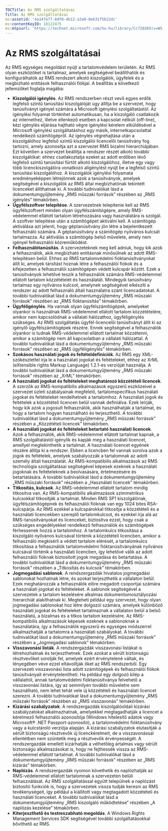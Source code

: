 ```yaml
---
TOCTitle: Az RMS szolgáltatásai
Title: Az RMS szolgáltatásai
ms:assetid: '4a147e77-8df0-4b12-a3a0-8eb31f5b22dc'
ms:contentKeyID: 18122475
ms:mtpsurl: 'https://technet.microsoft.com/hu-hu/library/Cc720265(v=WS.10)'
---
```


Az RMS szolgáltatásai
=====================

Az RMS egységes megoldást nyújt a tartalomvédelem területén. Az RMS olyan eszközöket is tartalmaz, amelyek segítségével beállíthatók és konfigurálhatók az RMS rendszert alkotó kiszolgálók, ügyfelek és a megbízható entitások felhasználói fiókjai. A beállítás a következő jellemzőket foglalja magába:

-   **Kiszolgálói igénylés**. Az RMS rendszerben részt vevő egyes erdők legfelső szintű tanúsítási kiszolgálóját úgy állítja be a szervezet, hogy tanúsítványt igényel számára a Microsoft igénylési szolgáltatástól. Az igénylési folyamat történhet automatikusan, ha a kiszolgáló csatlakozik az internethez, illetve ellenkező esetben a kapcsolat nélküli (off-line), kézi igénylés eljárása hajtható végre igénylési kérelem elküldésével a Microsoft igénylési szolgáltatáshoz egy másik, internetkapcsolattal rendelkező számítógépről. Az igénylés végrehajtása után a kiszolgálóhoz legfelső szintű kiszolgálói licencelői tanúsítvány fog tartozni, amely azonosítja azt a szervezet RMS bizalmi hierarchiájában. Ezt követően a szervezet beállítja a rendszer részét alkotó további kiszolgálókat: ehhez csatlakoztatja ezeket az adott erdőben lévő legfelső szintű tanúsítási fürtöt alkotó kiszolgálóhoz, illetve egy vagy több licenckiszolgálóra vonatkozó aligénylést nyújt be a legfelső szintű tanúsítási kiszolgálóhoz. A kiszolgálók igénylési folyamata eredményeképpen létrejönnek azok a tanúsítványok, amelyek segítségével a kiszolgálók az RMS által megbízhatónak tekintett licenceket állíthatnak ki. A további tudnivalókat lásd a dokumentumgyűjtemény „RMS műszaki források” részében az „RMS igénylés” témakörben.
-   **Ügyfélszoftver telepítése**. A szervezetnek telepítenie kell az RMS ügyfélszoftvert minden olyan ügyfélszámítógépre, amely RMS-védelemmel ellátott tartalom létrehozására vagy használatára is szolgál. A szoftver telepítése után a számítógépet aktiválni kell. A számítógép aktiválása azt jelenti, hogy géptanúsítvány jön létre a bejelentkezett felhasználó számára. A géptanúsítvány a számítógép nyilvános kulcsát tartalmazza. Az aktiválás a számítógép belső művelete, amely nem igényel felhasználói közreműködést.
-   **Felhasználótanúsítás**. A szervezeteknek meg kell adniuk, hogy kik azok a felhasználók, akik megbízható entitásnak minősülnek az adott RMS-telepítésen belül. Ehhez az RMS tartalomvédelmi fióktanúsítványokat állít ki, amelyek társítást hoznak létre a felhasználói fiókok és a kifejezetten a felhasználói számítógépen védett kulcspár között. Ezek a tanúsítványok lehetővé teszik a felhasználók számára RMS-védelemmel ellátott tartalom közzétételét és használatát. Mindegyik tanúsítvány tartalmaz egy nyilvános kulcsot, amelynek segítségével elkészíti a rendszer az adott felhasználó általi használatra szánt licencadatokat. A további tudnivalókat lásd a dokumentumgyűjtemény „RMS műszaki források” részében az „RMS fióktanúsítás” témakörben.
-   **Ügyféligénylés**. Ha vannak olyan ügyfélszámítógépek, amelyeket olyankor is használnak RMS-védelemmel ellátott tartalom közzétételére, amikor nem kapcsolódnak a vállalati hálózathoz, ügyféligénylés szükséges. Az RMS szolgáltatás ügyfél-licencelői tanúsítványt állít ki az igénylő ügyfélszámítógépek részére. Ennek segítségével a felhasználók olyankor is tudnak RMS-védelemmel ellátott tartalmat közzétenni, amikor a számítógép nem áll kapcsolatban a vállalati hálózattal. A további tudnivalókat lásd a dokumentumgyűjtemény „RMS műszaki források” részében az „RMS ügyféligénylés” témakörben.
-   **Szokásos használati jogok és feltételdefiníciók**. Az RMS egy XML-szókészlettel írja le a használati jogokat és feltételeket, ehhez az XrML (eXtensible rights Markup Language) 1.2.1-es verzióját használja. A további tudnivalókat lásd a dokumentumgyűjtemény „RMS műszaki források” részében az „XrML” témakörben.
-   **A használati jogokat és feltételeket meghatározó közzétételi licencek**. A szerzők az RMS-kompatibilis alkalmazások egyszerű eszközeivel a szervezet üzleti szabályainak megfelelő, tartalomspecifikus használati jogokat és feltételeket rendelhetnek a tartalomhoz. A használati jogok és feltételek a közzétételi licencen belül vannak definiálva. Ezek leírják, hogy kik azok a jogosult felhasználók, akik használhatják a tartalmat, és hogy a tartalom hogyan használható és terjeszthető. A további tudnivalókat lásd a dokumentumgyűjtemény „RMS műszaki források” részében a „Közzétételi licencek” témakörben.
-   **A használati jogokat és feltételeket betartató használati licencek**. Azok a felhasználók, akik RMS-védelemmel ellátott tartalmat kapnak, a RMS szolgáltatástól igénylik és kapják meg a használati licencet, amellyel megtekinthetik a tartalmat. A használati licencet egyének részére állítja ki a rendszer. Ebben a licencben fel vannak sorolva azok a jogok és feltételek, amelyek szabályozzák a tartalomnak az adott személy általi használatát. Az RMS-kompatibilis alkalmazások az RMS technológia szolgáltatásai segítségével képesek ezeknek a használati jogoknak és feltételeknek a beolvasására, értelmezésére és betartatására. A további tudnivalókat lásd a dokumentumgyűjtemény „RMS műszaki források” részében a „Használati licencek” témakörben.
-   **Titkosítás, kulcsok**. Az RMS-védelemmel ellátott tartalom mindig titkosítva van. Az RMS-kompatibilis alkalmazások szimmetrikus kulcsokkal titkosítják a tartalmat. Minden RMS SP1 kiszolgálónak, ügyfélszámítógépnek és felhasználói fióknak van egy 1024 bites RSA-kulcspárja. Az RMS ezekkel a kulcspárokkal titkosítja a közzétételi és a használati licencekben szereplő tartalomkulcsot, és ezekkel írja alá az RMS-tanúsítványokat és licenceket, biztosítva ezzel, hogy csak a szükséges engedélyekkel rendelkező felhasználók és számítógépek férhessenek hozzá a tartalomhoz. A tartalomkulcs titkosítása a kiszolgáló nyilvános kulcsával történik a közzétételi licencben, amikor a felhasználó megkísérli a védett tartalom elérését, a tartalomkulcs titkosítása a felhasználók tartalomvédelmi fióktanúsítványának nyilvános kulcsával történik a használati licencben, így lehetővé válik az adott felhasználói fióknak biztosított jogok megadása és betartatása. A további tudnivalókat lásd a dokumentumgyűjtemény „RMS műszaki források” részében a „Titkosítás és kulcsok” témakörben.
-   **Jogmegadási sablonok**. A rendszergazdák hivatalos jogmegadási sablonokat hozhatnak létre, és azokat terjeszthetik a vállalaton belül. Ezek meghatározzák a felhasználók előre megadott csoportjai számára a használati jogokat és feltételeket. A sablonok segítségével a szervezetek a tartalom kezelésére alkalmas dokumentumosztályozási hierarchiát alakíthatnak ki. Megteheti például egy szervezet, hogy olyan jogmegadási sablonokat hoz létre dolgozói számára, amelyek különböző használati jogokat és feltételeket tartalmaznak a vállalaton belül a belső használatú, a bizalmas és a titkos tartalom kezelésére. Az RMS-kompatibilis alkalmazások képesek ezeknek a sablonoknak a használatára, így a felhasználók egyszerű és egységes módszerrel alkalmazhatják a tartalomra a használati szabályokat. A további tudnivalókat lásd a dokumentumgyűjtemény „RMS műszaki források” részében a „Jogmegadási sablonok” témakörben.
-   **Visszavonási listák**. A rendszergazdák visszavonási listákat is létrehozhatnak és terjeszthetnek. Ezek azokat a sérült biztonságú résztvevőket sorolják fel, amelyek ezért érvénytelené váltak, és lényegében véve ezzel eltávolítják őket az RMS rendszerből. Egy szervezeti visszavonási lista adott számítógépek és felhasználói fiókok tanúsítványait érvénytelenítheti. Ha például egy dolgozó kilép a vállalattól, annak tartalomvédelmi fióktanúsítványa felvehető a visszavonási listára, így az semmilyen további műveletre sem használható, nem lehet tehát vele új közzétételi és használati licencet szerezni. A további tudnivalókat lásd a dokumentumgyűjtemény „RMS műszaki források” részében az „RMS visszavonás” témakörben.
-   **Kizárási szabályzatok**. A rendszergazdák kiszolgálóoldali kizárási szabályzatokat alkalmazhatnak, amelyekkel megtagadhatják a licencet a kérelmező felhasználói azonosítója (Windows hitelesítő adatok vagy Microsoft® .NET Passport-azonosító), a tartalomvédelmi fióktanúsítvány vagy a kulcstároló verziója alapján. A kizárási szabályzatok elutasítják a sérült biztonságú résztvevők új licenckérelmeit, de a visszavonással ellentétben nem szüntetik meg a résztvevők érvényességét. A rendszergazdák emellett kizárhatják a vélhetőleg ártalmas vagy sérült biztonságú alkalmazásokat is, hogy ne fejthessék vissza az RMS-védelemmel ellátott tartalmat. A további tudnivalókat lásd a dokumentumgyűjtemény „RMS műszaki források” részében az „RMS kizárás” témakörben.
-   **Naplózás**. A rendszergazdák nyomon követhetik és naplózhatják az RMS-védelemmel ellátott tartalomnak a szervezeten belüli felhasználását. Az RMS szolgáltatással együtt települnek a naplózást biztosító funkciók is, hogy a szervezetek vissza tudják keresni az RMS tevékenységeit, így például a kiállított vagy megtagadott közzétételi és használati licenceket. A további tudnivalókat lásd a dokumentumgyűjtemény „RMS kiszolgáló működtetése” részében „A naplózás kezelése” témakörben.
-   **Kiterjeszthető és testreszabható megoldás**. A Windows Rights Management Services SDK segítségével további szolgáltatásokkal bővíthető az RMS.
